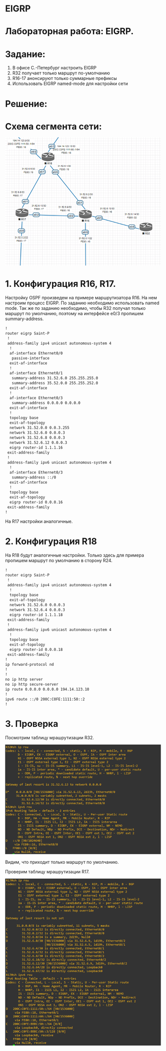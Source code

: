 # EIGRP

# Лабораторная работа: EIGRP.
# Задание:
1. В офисе С.-Петербург настроить EIGRP
2. R32 получает только маршрут по-умолчанию
3. R16-17 анонсируют только суммарные префиксы
4. Использовать EIGRP named-mode для настройки сети

# Решение:

# Схема сегмента сети:

![](https://github.com/dmitriyklimenkov/EIGRP/blob/main/%D0%A1%D1%85%D0%B5%D0%BC%D0%B0%20EIGRP.PNG)

# 1. Конфигурация R16, R17.
Настройку OSPF произведем на примере маршрутизатора R16. На нем настроим процесс EIGRP. По заданию необходимо использовать named mode. Так же по заданию необходимо, чтобы R32 получал только маршрут по умолчанию, поэтому на интерфейсе e0/3 пропишем summary-address.
```
!
router eigrp Saint-P
 !
 address-family ipv4 unicast autonomous-system 4
  !
  af-interface Ethernet0/0
   passive-interface
  exit-af-interface
  !
  af-interface Ethernet0/1
   summary-address 31.52.6.0 255.255.255.0
   summary-address 35.52.0.0 255.255.252.0
  exit-af-interface
  !
  af-interface Ethernet0/3
   summary-address 0.0.0.0 0.0.0.0
  exit-af-interface
  !
  topology base
  exit-af-topology
  network 31.52.0.0 0.0.3.255
  network 31.52.6.0 0.0.0.3
  network 31.52.6.8 0.0.0.3
  network 31.52.6.12 0.0.0.3
  eigrp router-id 1.1.1.16
 exit-address-family
 !
 address-family ipv6 unicast autonomous-system 4
  !
  af-interface Ethernet0/3
   summary-address ::/0
  exit-af-interface
  !
  topology base
  exit-af-topology
  eigrp router-id 0.0.0.16
 exit-address-family
!
```
На R17 настройки аналогичные.

# 2. Конфигурация R18

На R18 будут аналогичные настройки. Только здесь для примера пропишем маршрут по умолчанию в сторону R24.
```
!
router eigrp Saint-P
 !
 address-family ipv4 unicast autonomous-system 4
  !
  topology base
  exit-af-topology
  network 31.52.6.0 0.0.0.3
  network 31.52.6.4 0.0.0.3
  eigrp router-id 1.1.1.18
 exit-address-family
 !
 address-family ipv6 unicast autonomous-system 4
  !
  topology base
  exit-af-topology
  eigrp router-id 0.0.0.18
 exit-address-family
!
ip forward-protocol nd
!
!
no ip http server
no ip http secure-server
ip route 0.0.0.0 0.0.0.0 194.14.123.10
!
ipv6 route ::/0 200C:C0FE:1111:50::2
!
```

# 3. Проверка

Посмотрим таблицу мрашрутизации R32.

![](https://github.com/dmitriyklimenkov/EIGRP/blob/main/R32%20table.PNG)

Видим, что приходит только маршрут по умолчанию.

Проверим таблицу мрашрутизации R17.

![](https://github.com/dmitriyklimenkov/EIGRP/blob/main/R17%20table.PNG)
